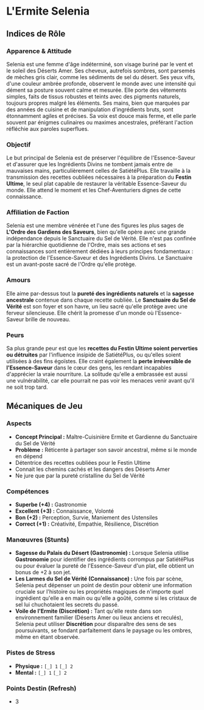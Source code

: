 # L'Ermite Selenia

## Indices de Rôle

### Apparence & Attitude
Selenia est une femme d'âge indéterminé, son visage buriné par le vent et le soleil des Déserts Amer. Ses cheveux, autrefois sombres, sont parsemés de mèches gris clair, comme les sédiments de sel du désert. Ses yeux vifs, d'une couleur ambrée profonde, observent le monde avec une intensité qui dément sa posture souvent calme et mesurée. Elle porte des vêtements simples, faits de tissus robustes et teints avec des pigments naturels, toujours propres malgré les éléments. Ses mains, bien que marquées par des années de cuisine et de manipulation d'ingrédients bruts, sont étonnamment agiles et précises. Sa voix est douce mais ferme, et elle parle souvent par énigmes culinaires ou maximes ancestrales, préférant l'action réfléchie aux paroles superflues.

### Objectif
Le but principal de Selenia est de préserver l'équilibre de l'Essence-Saveur et d'assurer que les Ingrédients Divins ne tombent jamais entre de mauvaises mains, particulièrement celles de SatiétéPlus. Elle travaille à la transmission des recettes oubliées nécessaires à la préparation du **Festin Ultime**, le seul plat capable de restaurer la véritable Essence-Saveur du monde. Elle attend le moment et les Chef-Aventuriers dignes de cette connaissance.

### Affiliation de Faction
Selenia est une membre vénérée et l'une des figures les plus sages de **L'Ordre des Gardiens des Saveurs**, bien qu'elle opère avec une grande indépendance depuis le Sanctuaire du Sel de Vérité. Elle n'est pas confinée par la hiérarchie quotidienne de l'Ordre, mais ses actions et ses connaissances sont entièrement dédiées à leurs principes fondamentaux : la protection de l'Essence-Saveur et des Ingrédients Divins. Le Sanctuaire est un avant-poste sacré de l'Ordre qu'elle protège.

### Amours
Elle aime par-dessus tout la **pureté des ingrédients naturels** et la **sagesse ancestrale** contenue dans chaque recette oubliée. Le **Sanctuaire du Sel de Vérité** est son foyer et son havre, un lieu sacré qu'elle protège avec une ferveur silencieuse. Elle chérit la promesse d'un monde où l'Essence-Saveur brille de nouveau.

### Peurs
Sa plus grande peur est que les **recettes du Festin Ultime soient perverties ou détruites** par l'influence insipide de SatiétéPlus, ou qu'elles soient utilisées à des fins égoïstes. Elle craint également la **perte irréversible de l'Essence-Saveur** dans le cœur des gens, les rendant incapables d'apprécier la vraie nourriture. La solitude qu'elle a embrassée est aussi une vulnérabilité, car elle pourrait ne pas voir les menaces venir avant qu'il ne soit trop tard.

## Mécaniques de Jeu

### Aspects

*   **Concept Principal :** Maître-Cuisinière Ermite et Gardienne du Sanctuaire du Sel de Vérité
*   **Problème :** Réticente à partager son savoir ancestral, même si le monde en dépend
*   Détentrice des recettes oubliées pour le Festin Ultime
*   Connait les chemins cachés et les dangers des Déserts Amer
*   Ne jure que par la pureté cristalline du Sel de Vérité

### Compétences

*   **Superbe (+4) :** Gastronomie
*   **Excellent (+3) :** Connaissance, Volonté
*   **Bon (+2) :** Perception, Survie, Maniement des Ustensiles
*   **Correct (+1) :** Créativité, Empathie, Résilience, Discrétion

### Manœuvres (Stunts)

*   **Sagesse du Palais du Désert (Gastronomie) :** Lorsque Selenia utilise **Gastronomie** pour identifier des ingrédients corrompus par SatiétéPlus ou pour évaluer la pureté de l'Essence-Saveur d'un plat, elle obtient un bonus de +2 à son jet.
*   **Les Larmes du Sel de Vérité (Connaissance) :** Une fois par scène, Selenia peut dépenser un point de destin pour obtenir une information cruciale sur l'histoire ou les propriétés magiques de n'importe quel ingrédient qu'elle a en main ou qu'elle a goûté, comme si les cristaux de sel lui chuchotaient les secrets du passé.
*   **Voile de l'Ermite (Discrétion) :** Tant qu'elle reste dans son environnement familier (Déserts Amer ou lieux anciens et reculés), Selenia peut utiliser **Discrétion** pour disparaître des sens de ses poursuivants, se fondant parfaitement dans le paysage ou les ombres, même en étant observée.

### Pistes de Stress

*   **Physique :** `[_] 1` `[_] 2`
*   **Mental :** `[_] 1` `[_] 2`

### Points Destin (Refresh)

*   3